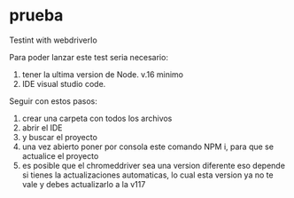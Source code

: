 # prueba
Testint with webdriverIo

Para poder lanzar este test seria necesario:
1. tener la ultima version de Node. v.16 minimo
2. IDE visual studio code.

Seguir con estos pasos:
1. crear una carpeta con todos los archivos
2. abrir el IDE
3. y buscar el proyecto
4. una vez abierto poner por consola este comando NPM i, para que se actualice el proyecto
5. es posible que el chromeddriver sea una version diferente eso depende si tienes la actualizaciones automaticas, lo cual esta version ya no te vale y debes actualizarlo a la v117
